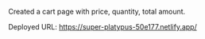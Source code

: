 Created a cart page with price, quantity, total amount.

Deployed URL:
https://super-platypus-50e177.netlify.app/
